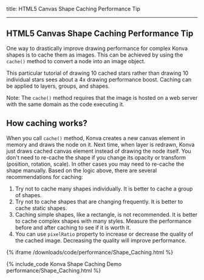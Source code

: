 title: HTML5 Canvas Shape Caching Performance Tip

---

## HTML5 Canvas Shape Caching Performance Tip

One way to drastically improve drawing performance for complex Konva shapes is to cache them as images.
This can be achieved by using the `cache()` method to convert a node into an image object.

This particular tutorial of drawing 10 cached stars rather than drawing 10 individual
stars sees about a 4x drawing performance boost. Caching can be applied to layers, groups, and shapes.

Note: The `cache()` method requires that the image is hosted on a web server with the same domain as the code executing it.

## How caching works?

When you call `cache()` method, Konva creates a new canvas element in memory and draws the node on it. Next time, when layer is redrawn, Konva just draws cached canvas element instead of drawing the node itself. You don't need to re-cache the shape if you change its opacity or transform (position, rotation, scale). In other cases you may need to re-cache the shape manually. Based on the logic above, there are several recommendations for caching:

1. Try not to cache many shapes individually. It is better to cache a group of shapes.
2. Try not to cache shapes that are changing frequently. It is better to cache static shapes.
3. Caching simple shapes, like a rectangle, is not recommended. It is better to cache complex shapes with many styles. Measure the performance before and after caching to see if it is worth it.
4. You can use `pixelRatio` property to increase or decrease the quality of the cached image. Decreasing the quality will improve performance.

{% iframe /downloads/code/performance/Shape_Caching.html %}

{% include_code Konva Shape Caching Demo performance/Shape_Caching.html %}

